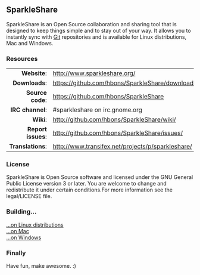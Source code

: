 ## SparkleShare

SparkleShare is an Open Source collaboration and sharing tool that is designed to keep things simple and to stay out of your way. It allows you to instantly sync with [Git](http://www.git-scm.org/) repositories and is available for Linux distributions, Mac and Windows.


### Resources

|||
|-------------------:|:--------------------------------------------------|
|       **Website**: | http://www.sparkleshare.org/                      |
|     **Downloads**: | https://github.com/hbons/SparkleShare/downloads   |
|   **Source code**: | https://github.com/hbons/SparkleShare             |
|   **IRC channel**: | #sparkleshare on irc.gnome.org                    |
|          **Wiki**: | http://github.com/hbons/SparkleShare/wiki/        |
| **Report issues**: | http://github.com/hbons/SparkleShare/issues/      |
|  **Translations**: | http://www.transifex.net/projects/p/sparkleshare/ |


### License

SparkleShare is Open Source software and licensed under the GNU General Public License version 3 or later. You are welcome to change and redistribute it under certain conditions.For more information see the legal/LICENSE file.


### Building...

[...on Linux distributions](https://github.com/hbons/SparkleShare/blob/master/SparkleShare/Linux/README.md)  
[...on Mac](https://github.com/hbons/SparkleShare/blob/master/SparkleShare/Mac/README.md)  
[...on Windows](https://github.com/hbons/SparkleShare/blob/master/SparkleShare/Windows/README.md)  


### Finally

Have fun, make awesome. :)

